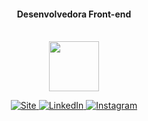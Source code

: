 
 
#### <p align="center">Desenvolvedora Front-end</p> 
<br> 
<div  align="center">  
 
  <a href="https://fernandadegolin.github.io/fernandadegolin/" target="_blank"> 
  <img margin-top:"20px" width="80" src="[https://ik.imagekit.io/fernandadegolin/fe_ubZ9V1aBl.png](https://fernandadegolin.github.io/fernandadegolin/src/assets/img/fe.png)"/></a> 
 
 
<!-- Site -->
<p align="center"> 
  
  <a href="https://fernandadegolin.github.io/fernandadegolin/" target="_blank">
    <img alt="Site" src="https://img.shields.io/twitter/url?label=Site&logoColor=white&style=for-the-badge&url=https%3A%2F%2Ffernandadegolin.github.io%2Ffernandadegolin%2F">
  </a>


<!-- LinkedIn -->
  <a href="https://www.linkedin.com/in/fernandadegolin/">
    <img alt="LinkedIn" src="https://img.shields.io/twitter/url?label=linkedin&logo=linkedin&logoColor=white&style=for-the-badge&url=https%3A%2F%2Fwww.linkedin.com%2Fin%2Ffernandadegolin%2F">
  </a>
  
  
  <!-- Instagram -->
  <a href="https://www.instagram.com/fernandadegolin/">
    <img alt="Instagram" src="https://img.shields.io/twitter/url?label=instagram&logo=instagram&logoColor=white&style=for-the-badge&url=https%3A%2F%2Fwww.instagram.com%2Ffernandadegolin%2F">
  </a>
  </p>
</div> 
